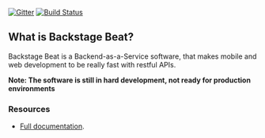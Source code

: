 [![Gitter](https://badges.gitter.im/Join%20Chat.svg)](https://gitter.im/backstage/beat?utm_source=badge&utm_medium=badge&utm_campaign=pr-badge&utm_content=badge)
[![Build Status](https://travis-ci.org/backstage/beat.png?branch=master)](https://travis-ci.org/backstage/beat)

## What is Backstage Beat?

Backstage Beat is a Backend-as-a-Service software, that makes mobile and web development to be really fast with restful APIs.

**Note: The software is still in hard development, not ready for production environments**

### Resources
* [Full documentation](http://backstage.github.io/beat).
